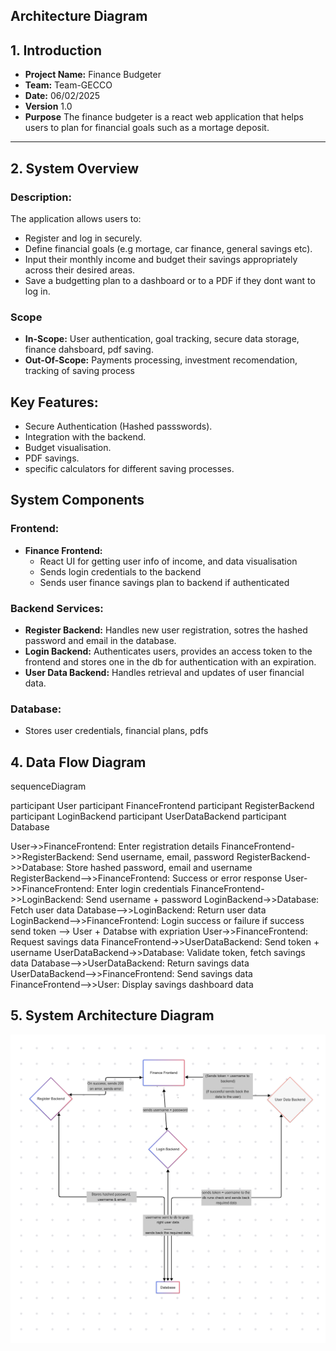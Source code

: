 ## Architecture Diagram

## 1. Introduction
- **Project Name:** Finance Budgeter
- **Team:** Team-GECCO
- **Date:** 06/02/2025
- **Version** 1.0
- **Purpose**
  The finance budgeter is a react web application that helps users to plan for financial goals such as a mortage deposit.

---

## 2. System Overview
### Description:
The application allows users to:
- Register and log in securely.
- Define financial goals (e.g mortage, car finance, general savings etc).
- Input their monthly income and budget their savings appropriately across their desired areas.
- Save a budgetting plan to a dashboard or to a PDF if they dont want to log in.

### Scope
- **In-Scope:** User authentication, goal tracking, secure data storage, finance dahsboard, pdf saving.
- **Out-Of-Scope:** Payments processing, investment recomendation, tracking of saving process

## Key Features: 
- Secure Authentication (Hashed passswords).
- Integration with the backend.
- Budget visualisation.
- PDF savings.
- specific calculators for different saving processes.

## System Components
### **Frontend:**
- **Finance Frontend:**
    - React UI for getting user info of income, and data visualisation
    - Sends login credentials to the backend
    - Sends user finance savings plan to backend if authenticated

### **Backend Services:**
- **Register Backend:** Handles new user registration, sotres the hashed password and email in the database.
- **Login Backend:** Authenticates users, provides an access token to the frontend and stores one in the db for authentication with an expiration.
- **User Data Backend:** Handles retrieval and updates of user financial data.

### **Database:**
- Stores user credentials, financial plans, pdfs

## 4. Data Flow Diagram

sequenceDiagram

   participant User
   participant FinanceFrontend
   participant RegisterBackend
   participant LoginBackend
   participant UserDataBackend
   participant Database

   User->>FinanceFrontend: Enter registration details
   FinanceFrontend->>RegisterBackend: Send username, email, password
   RegisterBackend->>Database: Store hashed password, email and username
   RegisterBackend-->>FinanceFrontend: Success or error response
   User->>FinanceFrontend: Enter login credentials
   FinanceFrontend->>LoginBackend: Send username + password
   LoginBackend->>Database: Fetch user data
   Database-->>LoginBackend: Return user data
   LoginBackend-->>FinanceFrontend: Login success or failure if success send token --> User + Databse with expriation
   User->>FinanceFrontend: Request savings data
   FinanceFrontend->>UserDataBackend: Send token + username
   UserDataBackend->>Database: Validate token, fetch savings data
   Database-->>UserDataBackend: Return savings data
   UserDataBackend-->>FinanceFrontend: Send savings data
   FinanceFrontend-->>User: Display savings dashboard data

   ## 5. System Architecture Diagram
![Architecture Diagram](./finance-helper-frontend/src/assets/architecture-diagram.png)
